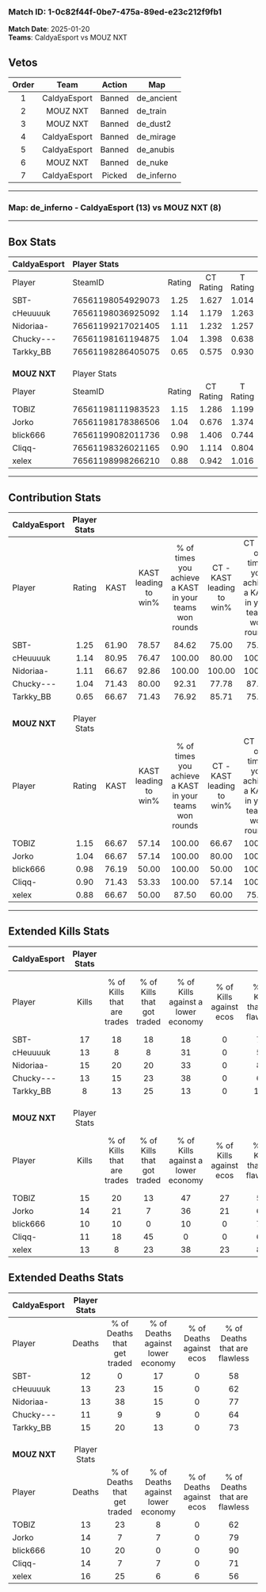 ### Match ID: 1-0c82f44f-0be7-475a-89ed-e23c212f9fb1  
**Match Date**: 2025-01-20  
**Teams**: CaldyaEsport vs MOUZ NXT  

## Vetos  

| Order | Team | Action | Map |
| :---: | :--: | :----: | --- |
| 1 | CaldyaEsport | Banned | de_ancient |
| 2 | MOUZ NXT | Banned | de_train |
| 3 | MOUZ NXT | Banned | de_dust2 |
| 4 | CaldyaEsport | Banned | de_mirage |
| 5 | CaldyaEsport | Banned | de_anubis |
| 6 | MOUZ NXT | Banned | de_nuke |
| 7 | CaldyaEsport | Picked | de_inferno |

---  

### **Map**: de_inferno - CaldyaEsport (13) vs MOUZ NXT (8)  
---  

## Box Stats  

| **CaldyaEsport** | Player Stats      |        |           |          |       |      |       |         |        |      |     |
| :- | :- | :-: | :-: | :-: | :-: | :-: | :-: | :-: | :-: | :-: | :-: |
| Player           | SteamID           | Rating | CT Rating | T Rating | KAST  | ADR  | Kills | Assists | Deaths | K/D  | HS% |
| SBT-             | 76561198054929073 |  1.25  |   1.627   |  1.014   | 61.90 | 95.2 |  17   |    7    |   12   | 1.42 | 29  |
| cHeuuuuk         | 76561198036925092 |  1.14  |   1.179   |  1.263   | 80.95 | 78.5 |  13   |    6    |   13   | 1.00 | 61  |
| Nidoriaa-        | 76561199217021405 |  1.11  |   1.232   |  1.257   | 66.67 | 78.2 |  15   |    5    |   13   | 1.15 | 33  |
| Chucky---        | 76561198161194875 |  1.04  |   1.398   |  0.638   | 71.43 | 59.9 |  13   |    3    |   11   | 1.18 | 38  |
| Tarkky_BB        | 76561198286405075 |  0.65  |   0.575   |  0.930   | 66.67 | 43.8 |   8   |    3    |   15   | 0.53 | 50  |
|                  |                   |        |           |          |       |      |       |         |        |      |     |
|                  |                   |        |           |          |       |      |       |         |        |      |     |
|                  |                   |        |           |          |       |      |       |         |        |      |     |
| **MOUZ NXT**     | Player Stats      |        |           |          |       |      |       |         |        |      |     |
| Player           | SteamID           | Rating | CT Rating | T Rating | KAST  | ADR  | Kills | Assists | Deaths | K/D  | HS% |
| TOBlZ            | 76561198111983523 |  1.15  |   1.286   |  1.199   | 66.67 | 89.5 |  15   |    6    |   13   | 1.15 | 60  |
| Jorko            | 76561198178386506 |  1.04  |   0.676   |  1.374   | 66.67 | 73.8 |  14   |    8    |   14   | 1.00 | 50  |
| blick666         | 76561199082011736 |  0.98  |   1.406   |  0.744   | 76.19 | 56.9 |  10   |    4    |   10   | 1.00 | 90  |
| Cliqq-           | 76561198326021165 |  0.90  |   1.114   |  0.804   | 71.43 | 62.6 |  11   |    4    |   14   | 0.79 | 63  |
| xelex            | 76561198998266210 |  0.88  |   0.942   |  1.016   | 66.67 | 57.9 |  13   |    4    |   16   | 0.81 | 53  |
---  

## Contribution Stats  

| **CaldyaEsport** | Player Stats |       |                      |                                                        |                           |                                                             |                          |                                                            |
| :- | :-: | :-: | :-: | :-: | :-: | :-: | :-: | :-: |
| Player           |    Rating    | KAST  | KAST leading to win% | % of times you achieve a KAST in your teams won rounds | CT - KAST leading to win% | CT - % of times you achieve a KAST in your teams won rounds | T - KAST leading to win% | T - % of times you achieve a KAST in your teams won rounds |
| SBT-             |     1.25     | 61.90 |        78.57         |                         84.62                          |           75.00           |                            75.00                            |          83.33           |                           100.00                           |
| cHeuuuuk         |     1.14     | 80.95 |        76.47         |                         100.00                         |           80.00           |                           100.00                            |          71.43           |                           100.00                           |
| Nidoriaa-        |     1.11     | 66.67 |        92.86         |                         100.00                         |          100.00           |                           100.00                            |          83.33           |                           100.00                           |
| Chucky---        |     1.04     | 71.43 |        80.00         |                         92.31                          |           77.78           |                            87.50                            |          83.33           |                           100.00                           |
| Tarkky_BB        |     0.65     | 66.67 |        71.43         |                         76.92                          |           85.71           |                            75.00                            |          57.14           |                           80.00                            |
|                  |              |       |                      |                                                        |                           |                                                             |                          |                                                            |
|                  |              |       |                      |                                                        |                           |                                                             |                          |                                                            |
|                  |              |       |                      |                                                        |                           |                                                             |                          |                                                            |
| **MOUZ NXT**     | Player Stats |       |                      |                                                        |                           |                                                             |                          |                                                            |
| Player           |    Rating    | KAST  | KAST leading to win% | % of times you achieve a KAST in your teams won rounds | CT - KAST leading to win% | CT - % of times you achieve a KAST in your teams won rounds | T - KAST leading to win% | T - % of times you achieve a KAST in your teams won rounds |
| TOBlZ            |     1.15     | 66.67 |        57.14         |                         100.00                         |           66.67           |                           100.00                            |          50.00           |                           100.00                           |
| Jorko            |     1.04     | 66.67 |        57.14         |                         100.00                         |           80.00           |                           100.00                            |          44.44           |                           100.00                           |
| blick666         |     0.98     | 76.19 |        50.00         |                         100.00                         |           50.00           |                           100.00                            |          50.00           |                           100.00                           |
| Cliqq-           |     0.90     | 71.43 |        53.33         |                         100.00                         |           57.14           |                           100.00                            |          50.00           |                           100.00                           |
| xelex            |     0.88     | 66.67 |        50.00         |                         87.50                          |           60.00           |                            75.00                            |          44.44           |                           100.00                           |
---  

## Extended Kills Stats  

| **CaldyaEsport** | Player Stats |                            |                            |                                    |                         |                              |                                 |                                       |                    |           |
| :- | :-: | :-: | :-: | :-: | :-: | :-: | :-: | :-: | :-: | :-: |
| Player           |    Kills     | % of Kills that are trades | % of Kills that got traded | % of Kills against a lower economy | % of Kills against ecos | % of Kills that are flawless | % of Kills that are close duels | % of Kills that are assisted by flash | Pistol Round Kills | AWP Kills |
| SBT-             |      17      |             18             |             18             |                 18                 |            0            |              76              |                6                |                   0                   |         0          |     1     |
| cHeuuuuk         |      13      |             8              |             8              |                 31                 |            0            |              54              |                8                |                  15                   |         0          |     0     |
| Nidoriaa-        |      15      |             20             |             20             |                 33                 |            0            |              80              |                0                |                   7                   |         0          |     2     |
| Chucky---        |      13      |             15             |             23             |                 38                 |            0            |              62              |                8                |                   8                   |         4          |     1     |
| Tarkky_BB        |      8       |             13             |             25             |                 13                 |            0            |             100              |                0                |                  13                   |         0          |     3     |
|                  |              |                            |                            |                                    |                         |                              |                                 |                                       |                    |           |
|                  |              |                            |                            |                                    |                         |                              |                                 |                                       |                    |           |
|                  |              |                            |                            |                                    |                         |                              |                                 |                                       |                    |           |
| **MOUZ NXT**     | Player Stats |                            |                            |                                    |                         |                              |                                 |                                       |                    |           |
| Player           |    Kills     | % of Kills that are trades | % of Kills that got traded | % of Kills against a lower economy | % of Kills against ecos | % of Kills that are flawless | % of Kills that are close duels | % of Kills that are assisted by flash | Pistol Round Kills | AWP Kills |
| TOBlZ            |      15      |             20             |             13             |                 47                 |           27            |              53              |                7                |                  20                   |         0          |     1     |
| Jorko            |      14      |             21             |             7              |                 36                 |           21            |              64              |               14                |                   0                   |         4          |     2     |
| blick666         |      10      |             10             |             0              |                 10                 |            0            |              70              |                0                |                   0                   |         0          |     2     |
| Cliqq-           |      11      |             18             |             45             |                 0                  |            0            |              64              |                9                |                   0                   |         0          |     0     |
| xelex            |      13      |             8              |             23             |                 38                 |           23            |              85              |                0                |                   0                   |         0          |     1     |
## Extended Deaths Stats  

| **CaldyaEsport** | Player Stats |                             |                                   |                          |                               |                            |                           |               |
| :- | :-: | :-: | :-: | :-: | :-: | :-: | :-: | :-: |
| Player           |    Deaths    | % of Deaths that get traded | % of Deaths against lower economy | % of Deaths against ecos | % of Deaths that are flawless | % of Deaths that are close | % of Deaths while blinded | Deaths to AWP |
| SBT-             |      12      |              0              |                17                 |            0             |              58               |             17             |             8             |       0       |
| cHeuuuuk         |      13      |             23              |                15                 |            0             |              62               |             0              |             8             |       1       |
| Nidoriaa-        |      13      |             38              |                15                 |            0             |              77               |             0              |             8             |       0       |
| Chucky---        |      11      |              9              |                 9                 |            0             |              64               |             0              |             0             |       1       |
| Tarkky_BB        |      15      |             20              |                13                 |            0             |              73               |             13             |             0             |       2       |
|                  |              |                             |                                   |                          |                               |                            |                           |               |
|                  |              |                             |                                   |                          |                               |                            |                           |               |
|                  |              |                             |                                   |                          |                               |                            |                           |               |
| **MOUZ NXT**     | Player Stats |                             |                                   |                          |                               |                            |                           |               |
| Player           |    Deaths    | % of Deaths that get traded | % of Deaths against lower economy | % of Deaths against ecos | % of Deaths that are flawless | % of Deaths that are close | % of Deaths while blinded | Deaths to AWP |
| TOBlZ            |      13      |             23              |                 8                 |            0             |              62               |             8              |            15             |       1       |
| Jorko            |      14      |              7              |                 7                 |            0             |              79               |             7              |             7             |       1       |
| blick666         |      10      |             20              |                 0                 |            0             |              90               |             0              |             0             |       0       |
| Cliqq-           |      14      |              7              |                 7                 |            0             |              71               |             7              |            14             |       1       |
| xelex            |      16      |             25              |                 6                 |            6             |              56               |             0              |             0             |       1       |

